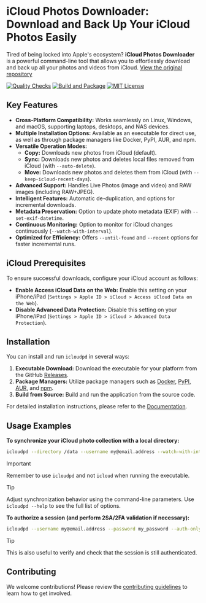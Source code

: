 # iCloud Photos Downloader: Download and Back Up Your iCloud Photos Easily

Tired of being locked into Apple's ecosystem? **iCloud Photos Downloader** is a powerful command-line tool that allows you to effortlessly download and back up all your photos and videos from iCloud.  [View the original repository](https://github.com/icloud-photos-downloader/icloud_photos_downloader)

[![Quality Checks](https://github.com/icloud-photos-downloader/icloud_photos_downloader/workflows/Quality%20Checks/badge.svg)](https://github.com/icloud-photos-downloader/icloud_photos_downloader/actions/workflows/quality-checks.yml) [![Build and Package](https://github.com/icloud-photos-downloader/icloud_photos_downloader/workflows/Produce%20Artifacts/badge.svg)](https://github.com/icloud-photos-downloader/icloud_photos_downloader/actions/workflows/produce-artifacts.yml) [![MIT License](https://img.shields.io/badge/license-MIT-blue.svg)](LICENSE)

## Key Features

*   **Cross-Platform Compatibility:** Works seamlessly on Linux, Windows, and macOS, supporting laptops, desktops, and NAS devices.
*   **Multiple Installation Options:** Available as an executable for direct use, as well as through package managers like Docker, PyPI, AUR, and npm.
*   **Versatile Operation Modes:**
    *   **Copy:** Downloads new photos from iCloud (default).
    *   **Sync:** Downloads new photos and deletes local files removed from iCloud (with `--auto-delete`).
    *   **Move:** Downloads new photos and deletes them from iCloud (with `--keep-icloud-recent-days`).
*   **Advanced Support:**  Handles Live Photos (image and video) and RAW images (including RAW+JPEG).
*   **Intelligent Features:**  Automatic de-duplication, and options for incremental downloads.
*   **Metadata Preservation:** Option to update photo metadata (EXIF) with `--set-exif-datetime`.
*   **Continuous Monitoring:** Option to monitor for iCloud changes continuously (`--watch-with-interval`).
*   **Optimized for Efficiency:** Offers `--until-found` and `--recent` options for faster incremental runs.

## iCloud Prerequisites

To ensure successful downloads, configure your iCloud account as follows:

*   **Enable Access iCloud Data on the Web:** Enable this setting on your iPhone/iPad (`Settings > Apple ID > iCloud > Access iCloud Data on the Web`).
*   **Disable Advanced Data Protection:** Disable this setting on your iPhone/iPad (`Settings > Apple ID > iCloud > Advanced Data Protection`).

## Installation

You can install and run `icloudpd` in several ways:

1.  **Executable Download:** Download the executable for your platform from the GitHub [Releases](https://github.com/icloud-photos-downloader/icloud_photos_downloader/releases/tag/v1.31.0).
2.  **Package Managers:** Utilize package managers such as [Docker](https://icloud-photos-downloader.github.io/icloud_photos_downloader/install.html#docker), [PyPI](https://icloud-photos-downloader.github.io/icloud_photos_downloader/install.html#pypi), [AUR](https://icloud-photos-downloader.github.io/icloud_photos_downloader/install.html#aur), and [npm](https://icloud-photos-downloader.github.io/icloud_photos_downloader/install.html#npm).
3.  **Build from Source:** Build and run the application from the source code.

For detailed installation instructions, please refer to the [Documentation](https://icloud-photos-downloader.github.io/icloud_photos_downloader/install.html).

## Usage Examples

**To synchronize your iCloud photo collection with a local directory:**

```bash
icloudpd --directory /data --username my@email.address --watch-with-interval 3600
```

> [!IMPORTANT]
> Remember to use `icloudpd` and not `icloud` when running the executable.

> [!TIP]
> Adjust synchronization behavior using the command-line parameters. Use `icloudpd --help` to see the full list of options.

**To authorize a session (and perform 2SA/2FA validation if necessary):**

```bash
icloudpd --username my@email.address --password my_password --auth-only
```

> [!TIP]
> This is also useful to verify and check that the session is still authenticated.

## Contributing

We welcome contributions!  Please review the [contributing guidelines](CONTRIBUTING.md) to learn how to get involved.